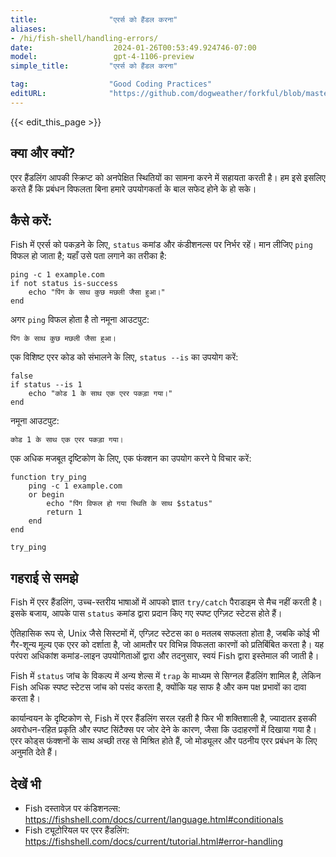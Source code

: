 ```yaml
---
title:                "एरर्स को हैंडल करना"
aliases:
- /hi/fish-shell/handling-errors/
date:                  2024-01-26T00:53:49.924746-07:00
model:                 gpt-4-1106-preview
simple_title:         "एरर्स को हैंडल करना"

tag:                  "Good Coding Practices"
editURL:              "https://github.com/dogweather/forkful/blob/master/content/hi/fish-shell/handling-errors.md"
---
```


{{< edit_this_page >}}

## क्या और क्यों?
एरर हैंडलिंग आपकी स्क्रिप्ट को अनपेक्षित स्थितियों का सामना करने में सहायता करती है। हम इसे इसलिए करते हैं कि प्रबंधन विफलता बिना हमारे उपयोगकर्ता के बाल सफेद होने के हो सके।

## कैसे करें:
Fish में एरर्स को पकड़ने के लिए, `status` कमांड और कंडीशनल्स पर निर्भर रहें। मान लीजिए `ping` विफल हो जाता है; यहाँ उसे पता लगाने का तरीका है:

```fish
ping -c 1 example.com
if not status is-success
    echo "पिंग के साथ कुछ मछली जैसा हुआ।"
end
```

अगर `ping` विफल होता है तो नमूना आउटपुट:

```
पिंग के साथ कुछ मछली जैसा हुआ।
```

एक विशिष्ट एरर कोड को संभालने के लिए, `status --is` का उपयोग करें:

```fish
false
if status --is 1
    echo "कोड 1 के साथ एक एरर पकड़ा गया।"
end
```

नमूना आउटपुट:
```
कोड 1 के साथ एक एरर पकड़ा गया।
```

एक अधिक मजबूत दृष्टिकोण के लिए, एक फंक्शन का उपयोग करने पे विचार करें:

```fish
function try_ping
    ping -c 1 example.com
    or begin
        echo "पिंग विफल हो गया स्थिति के साथ $status"
        return 1
    end
end

try_ping
```

## गहराई से समझे
Fish में एरर हैंडलिंग, उच्च-स्तरीय भाषाओं में आपको ज्ञात `try/catch` पैराडाइम से मैच नहीं करती है। इसके बजाय, आपके पास `status` कमांड द्वारा प्रदान किए गए स्पष्ट एग्ज़िट स्टेटस होते हैं।

ऐतिहासिक रूप से, Unix जैसे सिस्टमों में, एग्ज़िट स्टेटस का `0` मतलब सफलता होता है, जबकि कोई भी गैर-शून्य मूल्य एक एरर को दर्शाता है, जो आमतौर पर विभिन्न विफलता कारणों को प्रतिबिंबित करता है। यह परंपरा अधिकांश कमांड-लाइन उपयोगिताओं द्वारा और तदनुसार, स्वयं Fish द्वारा इस्तेमाल की जाती है।

Fish में `status` जांच के विकल्प में अन्य शेल्स में `trap` के माध्यम से सिग्नल हैंडलिंग शामिल है, लेकिन Fish अधिक स्पष्ट स्टेटस जांच को पसंद करता है, क्योंकि यह साफ है और कम पक्ष प्रभावों का दावा करता है।

कार्यान्वयन के दृष्टिकोण से, Fish में एरर हैंडलिंग सरल रहती है फिर भी शक्तिशाली है, ज्यादातर इसकी अवरोधन-रहित प्रकृति और स्पष्ट सिंटैक्स पर जोर देने के कारण, जैसा कि उदाहरणों में दिखाया गया है। एरर कोड्स फंक्शनों के साथ अच्छी तरह से मिश्रित होते हैं, जो मोड्यूलर और पठनीय एरर प्रबंधन के लिए अनुमति देते हैं।

## देखें भी
- Fish दस्तावेज़ पर कंडिशनल्स: https://fishshell.com/docs/current/language.html#conditionals
- Fish ट्यूटोरियल पर एरर हैंडलिंग: https://fishshell.com/docs/current/tutorial.html#error-handling
